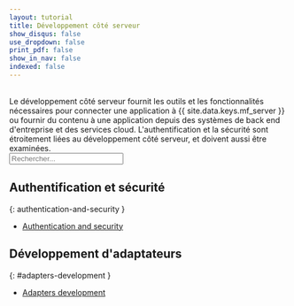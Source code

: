 ```yaml
---
layout: tutorial
title: Développement côté serveur
show_disqus: false
use_dropdown: false
print_pdf: false
show_in_nav: false
indexed: false
---
```

<!-- NLS_CHARSET=UTF-8 -->
<br>
Le développement côté serveur fournit les outils et les fonctionnalités nécessaires pour connecter une application à {{ site.data.keys.mf_server }} ou fournir du contenu à une application depuis des systèmes de back end d'entreprise et des services cloud. L'authentification et la sécurité sont étroitement liées au développement côté serveur, et doivent aussi être examinées.

<form role="search"  aria-label="Inline search field" action="{{site.baseurl}}/search/" method="get">
    <div class="input-group add-on">
        <input style="width: 206px" id="search-input" type="text" aria-label="search field" class="form-control" placeholder="Rechercher..." name="q">
    </div>
</form>

## Authentification et sécurité
{: authentication-and-security }
* [Authentication and security](../authentication-and-security/)

## Développement d'adaptateurs
{: #adapters-development }
* [Adapters development](../adapters/)
